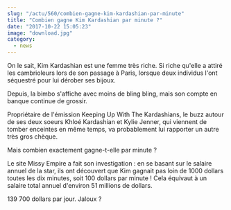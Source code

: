 ```yaml
--- 
slug: "/actu/560/combien-gagne-kim-kardashian-par-minute"
title: "Combien gagne Kim Kardashian par minute ?"
date: "2017-10-22 15:05:23"
image: "download.jpg"
category:
  - news
---
```

<p>On le sait, Kim Kardashian est une femme très riche. Si riche qu'elle a attiré les cambrioleurs lors de son passage à Paris, lorsque deux individus l'ont séquestré pour lui dérober ses bijoux.</p>

<p>Depuis, la bimbo s'affiche avec moins de bling bling, mais son compte en banque continue de grossir.</p>

<p>Propriétaire de l'émission Keeping Up With The Kardashians, le buzz autour de ses deux soeurs Khloé Kardashian et Kylie Jenner, qui viennent de tomber enceintes en même temps, va probablement lui rapporter un autre très gros chèque.</p>

<p>Mais combien exactement gagne-t-elle par minute ?</p>

<p>Le site Missy Empire a fait son investigation : en se basant sur le salaire annuel de la star, ils ont découvert que Kim gagnait pas loin de 1000 dollars toutes les dix minutes, soit 100 dollars par minute ! Cela équivaut à un salaire total annuel d'environ 51 millions de dollars.</p>

<p>139 700 dollars par jour. Jaloux ?</p>
